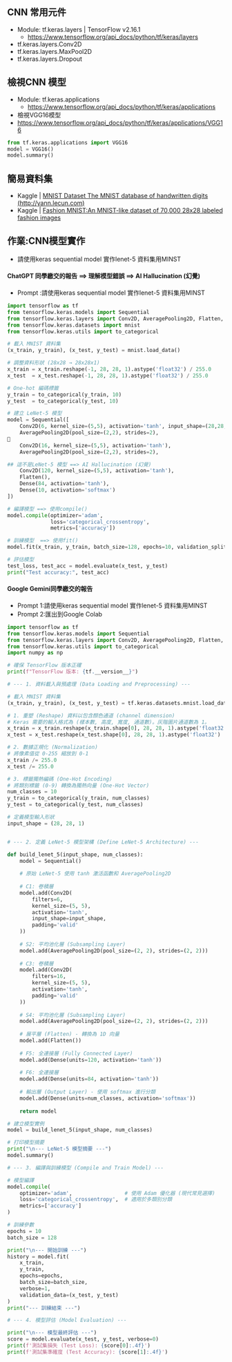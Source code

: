 ## CNN 常用元件
- Module: tf.keras.layers | TensorFlow v2.16.1
  - https://www.tensorflow.org/api_docs/python/tf/keras/layers 
- tf.keras.layers.Conv2D
- tf.keras.layers.MaxPool2D
- tf.keras.layers.Dropout

## 檢視CNN 模型
- Module: tf.keras.applications
  - https://www.tensorflow.org/api_docs/python/tf/keras/applications 
- 檢視VGG16模型
- https://www.tensorflow.org/api_docs/python/tf/keras/applications/VGG16
```python
from tf.keras.applications import VGG16
model = VGG16()
model.summary()
```

## 簡易資料集
- Kaggle | [MNIST Dataset The MNIST database of handwritten digits (http://yann.lecun.com)](https://www.kaggle.com/datasets/hojjatk/mnist-dataset)
- Kaggle | [Fashion MNIST:An MNIST-like dataset of 70,000 28x28 labeled fashion images](https://www.kaggle.com/datasets/zalando-research/fashionmnist)
## 作業:CNN模型實作
- 請使用keras sequential model 實作lenet-5 資料集用MINST

#### ChatGPT 同學繳交的報告 ==> 理解模型錯誤 ==> AI Hallucination (幻覺)
- Prompt :請使用keras sequential model 實作lenet-5 資料集用MINST
```python
import tensorflow as tf
from tensorflow.keras.models import Sequential
from tensorflow.keras.layers import Conv2D, AveragePooling2D, Flatten, Dense
from tensorflow.keras.datasets import mnist
from tensorflow.keras.utils import to_categorical

# 載入 MNIST 資料集
(x_train, y_train), (x_test, y_test) = mnist.load_data()

# 調整資料形狀 (28x28 → 28x28x1)
x_train = x_train.reshape(-1, 28, 28, 1).astype('float32') / 255.0
x_test  = x_test.reshape(-1, 28, 28, 1).astype('float32') / 255.0

# One-hot 編碼標籤
y_train = to_categorical(y_train, 10)
y_test  = to_categorical(y_test, 10)

# 建立 LeNet-5 模型
model = Sequential([
    Conv2D(6, kernel_size=(5,5), activation='tanh', input_shape=(28,28,1), padding='same'),
    AveragePooling2D(pool_size=(2,2), strides=2),

    Conv2D(16, kernel_size=(5,5), activation='tanh'),
    AveragePooling2D(pool_size=(2,2), strides=2),

## 這不是LeNet-5 模型 ==> AI Hallucination (幻覺)
    Conv2D(120, kernel_size=(5,5), activation='tanh'),
    Flatten(),
    Dense(84, activation='tanh'),
    Dense(10, activation='softmax')
])

# 編譯模型 ==> 使用compile()
model.compile(optimizer='adam',
              loss='categorical_crossentropy',
              metrics=['accuracy'])

# 訓練模型  ==> 使用fit()
model.fit(x_train, y_train, batch_size=128, epochs=10, validation_split=0.1)

# 評估模型
test_loss, test_acc = model.evaluate(x_test, y_test)
print("Test accuracy:", test_acc)
```
#### Google Gemini同學繳交的報告
- Prompt 1:請使用keras sequential model 實作lenet-5 資料集用MINST
- Prompt 2:匯出到Google Colab
```python
import tensorflow as tf
from tensorflow.keras.models import Sequential
from tensorflow.keras.layers import Conv2D, AveragePooling2D, Flatten, Dense
from tensorflow.keras.utils import to_categorical
import numpy as np

# 確保 TensorFlow 版本正確
print(f"TensorFlow 版本: {tf.__version__}")

# --- 1. 資料載入與預處理 (Data Loading and Preprocessing) ---

# 載入 MNIST 資料集
(x_train, y_train), (x_test, y_test) = tf.keras.datasets.mnist.load_data()

# 1. 重塑 (Reshape) 資料以包含顏色通道 (channel dimension)
# Keras 需要的輸入格式為 (樣本數, 高度, 寬度, 通道數)。灰階圖片通道數為 1。
x_train = x_train.reshape(x_train.shape[0], 28, 28, 1).astype('float32')
x_test = x_test.reshape(x_test.shape[0], 28, 28, 1).astype('float32')

# 2. 數據正規化 (Normalization)
# 將像素值從 0-255 縮放到 0-1
x_train /= 255.0
x_test /= 255.0

# 3. 標籤獨熱編碼 (One-Hot Encoding)
# 將類別標籤 (0-9) 轉換為獨熱向量 (One-Hot Vector)
num_classes = 10
y_train = to_categorical(y_train, num_classes)
y_test = to_categorical(y_test, num_classes)

# 定義模型輸入形狀
input_shape = (28, 28, 1)


# --- 2. 定義 LeNet-5 模型架構 (Define LeNet-5 Architecture) ---

def build_lenet_5(input_shape, num_classes):
    model = Sequential()
    
    # 原始 LeNet-5 使用 tanh 激活函數和 AveragePooling2D
    
    # C1: 卷積層
    model.add(Conv2D(
        filters=6, 
        kernel_size=(5, 5), 
        activation='tanh', 
        input_shape=input_shape, 
        padding='valid' 
    ))
    
    # S2: 平均池化層 (Subsampling Layer)
    model.add(AveragePooling2D(pool_size=(2, 2), strides=(2, 2)))
    
    # C3: 卷積層
    model.add(Conv2D(
        filters=16, 
        kernel_size=(5, 5), 
        activation='tanh',
        padding='valid'
    ))
    
    # S4: 平均池化層 (Subsampling Layer)
    model.add(AveragePooling2D(pool_size=(2, 2), strides=(2, 2)))
    
    # 展平層 (Flatten) - 轉換為 1D 向量
    model.add(Flatten())
    
    # F5: 全連接層 (Fully Connected Layer)
    model.add(Dense(units=120, activation='tanh'))
    
    # F6: 全連接層
    model.add(Dense(units=84, activation='tanh'))
    
    # 輸出層 (Output Layer) - 使用 softmax 進行分類
    model.add(Dense(units=num_classes, activation='softmax'))
    
    return model

# 建立模型實例
model = build_lenet_5(input_shape, num_classes)

# 打印模型摘要
print("\n--- LeNet-5 模型摘要 ---")
model.summary()

# --- 3. 編譯與訓練模型 (Compile and Train Model) ---

# 模型編譯
model.compile(
    optimizer='adam',                 # 使用 Adam 優化器 (現代常見選擇)
    loss='categorical_crossentropy',  # 適用於多類別分類
    metrics=['accuracy']
)

# 訓練參數
epochs = 10
batch_size = 128

print("\n--- 開始訓練 ---")
history = model.fit(
    x_train, 
    y_train, 
    epochs=epochs, 
    batch_size=batch_size, 
    verbose=1,
    validation_data=(x_test, y_test)
)
print("--- 訓練結束 ---")

# --- 4. 模型評估 (Model Evaluation) ---

print("\n--- 模型最終評估 ---")
score = model.evaluate(x_test, y_test, verbose=0)
print(f'測試集損失 (Test Loss): {score[0]:.4f}')
print(f'測試集準確度 (Test Accuracy): {score[1]:.4f}')
```
